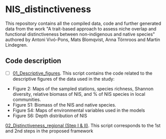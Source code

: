 # NIS_distinctiveness
This repository contains all the compiled data, code and further generated data from the work "A trait-based approach to assess niche overlap and functional distinctiveness between non-indigenous and native species" authored by Antoni Vivó-Pons, Mats Blomqvist, Anna Törnroos and Martin Lindegren.

## Code description
-[ ] [01_Descriptive_figures](https://github.com/ToniVP/NIS_distinctiveness/blob/main/Code/01_Descriptive%20figures.R). This script contains the code related to the descriptive figures of the data used in the study: 
- Figure 2: Maps of the sampled stations, species richness, Shannon diversity, relative biomass of NIS, and % of NIS species in local communities.
- Figure S1: Biomass of the NIS and native species.
- Figure S4: Maps of environmental variables used in the models
- Figure S6: Depth distribution of NIS

[02_Distinctiveness_regional (Step I & II)](https://github.com/ToniVP/NIS_distinctiveness/blob/main/Code/02_Distinctiveness_regional%20(Step%20I%20%26%20II).R). This script corresponds to the 1st and 2nd steps in the proposed framework

